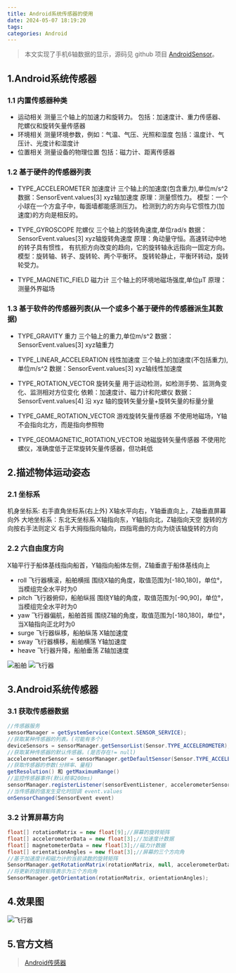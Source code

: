 ```yaml
---
title: Android系统传感器的使用
date: 2024-05-07 18:19:20
tags: 
categories: Android
---
```


> 本文实现了手机6轴数据的显示，源码见 github 项目 [AndroidSensor](https://github.com/yadiq/AndroidSensor)。

## 1.Android系统传感器

### 1.1 内置传感器种类

*   运动相关
    测量三个轴上的加速力和旋转力。
    包括：加速度计、重力传感器、陀螺仪和旋转矢量传感器
*   环境相关
    测量环境参数，例如：气温、气压、光照和湿度
    包括：温度计、气压计、光度计和湿度计
*   位置相关
    测量设备的物理位置
    包括：磁力计、距离传感器

### 1.2 基于硬件的传感器列表

*   TYPE\_ACCELEROMETER 加速度计
    三个轴上的加速度(包含重力),单位m/s^2
    数据：SensorEvent.values\[3] xyz轴加速度
    原理：测量惯性力。
    模型：一个小球在一个方盒子中，每面墙都能感测压力。
    检测到力的方向与它惯性力(加速度)的方向是相反的。

*   TYPE\_GYROSCOPE 陀螺仪
    三个轴上的旋转角速度,单位rad/s
    数据：SensorEvent.values\[3] xyz轴旋转角速度
    原理：角动量守恒。高速转动中地的转子具有惯性，
    有抗拒方向改变的趋向，它的旋转轴永远指向一固定方向。
    模型：旋转轴、转子、旋转轮、两个平衡环。
    旋转轮静止，平衡环转动，旋转轮受力。

*   TYPE\_MAGNETIC\_FIELD	磁力计
    三个轴上的环境地磁场强度,单位μT
    原理：测量外界磁场

### 1.3 基于软件的传感器列表(从一个或多个基于硬件的传感器派生其数据)

*   TYPE\_GRAVITY 重力
    三个轴上的重力,单位m/s^2
    数据：SensorEvent.values\[3] xyz轴重力

*   TYPE\_LINEAR\_ACCELERATION 线性加速度
    三个轴上的加速度(不包括重力),单位m/s^2
    数据：SensorEvent.values\[3] xyz轴线性加速度

*   TYPE\_ROTATION\_VECTOR 旋转矢量
    用于运动检测，如检测手势、监测角变化、监测相对方位变化
    依赖：加速度计、磁力计和陀螺仪
    数据：SensorEvent.values\[4]
    沿 xyz 轴的旋转矢量分量+旋转矢量的标量分量

*   TYPE\_GAME\_ROTATION\_VECTOR 游戏旋转矢量传感器
    不使用地磁场，Y轴不会指向北方，而是指向参照物

*   TYPE\_GEOMAGNETIC\_ROTATION\_VECTOR 地磁旋转矢量传感器
    不使用陀螺仪，准确度低于正常旋转矢量传感器，但功耗低

## 2.描述物体运动姿态

### 2.1 坐标系

机身坐标系: 右手直角坐标系(右上外)
X轴水平向右，Y轴垂直向上，Z轴垂直屏幕向外
大地坐标系：东北天坐标系
X轴指向东，Y轴指向北，Z轴指向天空
旋转的方向按右手法则定义
右手大拇指指向轴向，四指弯曲的方向为绕该轴旋转的方向

### 2.2 六自由度方向

X轴平行于船体基线指向船首，Y轴指向船体左侧，Z轴垂直于船体基线向上

*   roll 飞行器横滚，船舶横摇
    围绕X轴的角度，取值范围为\[-180,180]，单位°，当模组完全水平时为0
*   pitch 飞行器俯仰，船舶纵摇
    围绕Y轴的角度，取值范围为\[-90,90]，单位°，当模组完全水平时为0
*   yaw 飞行器偏航，船舶首摇
    围绕Z轴的角度，取值范围为\[-180,180]，单位°，当X轴指向正北时为0
*   surge 飞行器纵移，船舶纵荡
    X轴加速度
*   sway 飞行器横移，船舶横荡
    Y轴加速度
*   heave 飞行器升降，船舶垂荡
    Z轴加速度

![船舶](/images/AndroidSensor1.awebp)
![飞行器](/images/AndroidSensor2.awebp)

## 3.Android系统传感器

### 3.1 获取传感器数据

```java
//传感器服务
sensorManager = getSystemService(Context.SENSOR_SERVICE);
//获取某种传感器的列表。(可能有多个)
deviceSensors = sensorManager.getSensorList(Sensor.TYPE_ACCELEROMETER);
//获取某种传感器的默认传感器。(是否存在!= null)
accelerometerSensor = sensorManager.getDefaultSensor(Sensor.TYPE_ACCELEROMETER);
//获取传感器的参数(分辨率、量程)
getResolution() 和 getMaximumRange() 
//监控传感器事件(默认频率200ms)
sensorManager.registerListener(sensorEventListener, accelerometerSensor, SensorManager.SENSOR_DELAY_NORMAL);
//当传感器的值发生变化时回调 event.values
onSensorChanged(SensorEvent event)
```

### 3.2 计算屏幕方向

```java
float[] rotationMatrix = new float[9];//屏幕的旋转矩阵
float[] accelerometerData = new float[3];//加速度计数据
float[] magnetometerData = new float[3];//磁力计数据
float[] orientationAngles = new float[3];//屏幕的三个方向角
//基于加速度计和磁力计的当前读数的旋转矩阵
SensorManager.getRotationMatrix(rotationMatrix, null, accelerometerData, magnetometerData);
//将更新的旋转矩阵表示为三个方向角
SensorManager.getOrientation(rotationMatrix, orientationAngles);
```

## 4.效果图
![飞行器](/images/AndroidSensor3.gif)


## 5.官方文档

> [Android传感器](https://developer.android.com/develop/sensors-and-location/sensors/sensors_overview)


